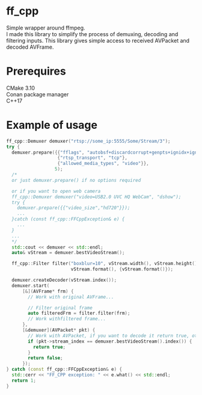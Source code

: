 # ff_cpp

Simple wrapper around ffmpeg.  
I made this library to simplify the process of demuxing, decoding and filtering inputs. This library gives simple access to received AVPacket and decoded AVFrame.

# Prerequires

CMake 3.10  
Conan package manager  
C++17  

# Example of usage

```C++
ff_cpp::Demuxer demuxer("rtsp://some_ip:5555/Some/Stream/3");
try {
  demuxer.prepare({{"fflags", "autobsf+discardcorrupt+genpts+ignidx+igndts"},
                   {"rtsp_transport", "tcp"},
                   {"allowed_media_types", "video"}},
                  5);
  /*
  or just demuxer.prepare() if no options required

  or if you want to open web camera
  ff_cpp::Demuxer demuxer("video=USB2.0 UVC HQ WebCam", "dshow");
  try {
    demuxer.prepare({{"video_size","hd720"}});
    ...
  }catch (const ff_cpp::FFCppException& e) {
    ...
  }
  ...
  */
  std::cout << demuxer << std::endl;
  auto& vStream = demuxer.bestVideoStream();

  ff_cpp::Filter filter("boxblur=10", vStream.width(), vStream.height(),
                        vStream.format(), {vStream.format()});

  demuxer.createDecoder(vStream.index());
  demuxer.start(
      [&](AVFrame* frm) {
        // Work with original AVFrame...

        // Filter original frame
        auto filteredFrm = filter.filter(frm);
        // Work withfiltered frame...
      },
      [&demuxer](AVPacket* pkt) {
        // Work with AVPacket, if you want to decode it return true, otherwise false
        if (pkt->stream_index == demuxer.bestVideoStream().index()) {
          return true;
        }
        return false;
      });
} catch (const ff_cpp::FFCppException& e) {
  std::cerr << "FF_CPP exception: " << e.what() << std::endl;
  return 1;
}
```